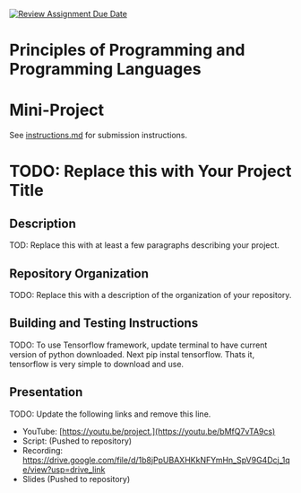 [![Review Assignment Due Date](https://classroom.github.com/assets/deadline-readme-button-22041afd0340ce965d47ae6ef1cefeee28c7c493a6346c4f15d667ab976d596c.svg)](https://classroom.github.com/a/skJdUf3s)
# Principles of Programming and Programming Languages
# Mini-Project

See [instructions.md](instructions.md) for submission instructions.

# TODO: Replace this with Your Project Title

## Description

TOD: Replace this with at least a few paragraphs describing your project.
## Repository Organization

TODO: Replace this with a description of the organization of your repository.

## Building and Testing Instructions

TODO: To use Tensorflow framework, update terminal to have current version of python downloaded. Next pip instal tensorflow. Thats it, tensorflow is very simple to download and use.

## Presentation

TODO: Update the following links and remove this line.

- YouTube: [https://youtu.be/project.](https://youtu.be/bMfQ7vTA9cs)
- Script: (Pushed to repository)
- Recording: https://drive.google.com/file/d/1b8jPpUBAXHKkNFYmHn_SpV9G4Dcj_1qe/view?usp=drive_link
- Slides (Pushed to repository)
